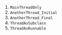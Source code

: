 1. `MainThreadOnly`
2. `AnotherThread_Initial`
3. `AnotherThread_Final`
4. `ThreadAsSubclass`
5. `ThreadAsRunnable`